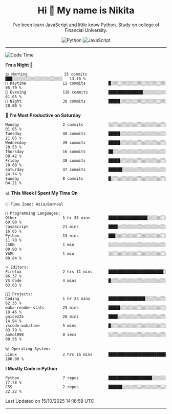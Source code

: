 <h1 align="center">Hi 👋 My name is Nikita</h1>

<p align="center"> I've been learn JavaScript and little know Python. Study on college of Financial University. </p>

<div align="center">

![Python](https://img.shields.io/badge/python-3670A0?style=for-the-badge&logo=python&logoColor=ffdd54)
![JavaScript](https://img.shields.io/badge/javascript-%23323330.svg?style=for-the-badge&logo=javascript&logoColor=%23F7DF1E)

</div>

------

<!--START_SECTION:waka-->
![Code Time](http://img.shields.io/badge/Code%20Time-54%20hrs%204%20mins-blue)

**I'm a Night 🦉** 

```text
🌞 Morning                25 commits          ███░░░░░░░░░░░░░░░░░░░░░░   13.16 % 
🌆 Daytime                11 commits          █░░░░░░░░░░░░░░░░░░░░░░░░   05.79 % 
🌃 Evening                116 commits         ███████████████░░░░░░░░░░   61.05 % 
🌙 Night                  38 commits          █████░░░░░░░░░░░░░░░░░░░░   20.00 % 
```
📅 **I'm Most Productive on Saturday** 

```text
Monday                   2 commits           ░░░░░░░░░░░░░░░░░░░░░░░░░   01.05 % 
Tuesday                  40 commits          █████░░░░░░░░░░░░░░░░░░░░   21.05 % 
Wednesday                39 commits          █████░░░░░░░░░░░░░░░░░░░░   20.53 % 
Thursday                 16 commits          ██░░░░░░░░░░░░░░░░░░░░░░░   08.42 % 
Friday                   38 commits          █████░░░░░░░░░░░░░░░░░░░░   20.00 % 
Saturday                 47 commits          ██████░░░░░░░░░░░░░░░░░░░   24.74 % 
Sunday                   8 commits           █░░░░░░░░░░░░░░░░░░░░░░░░   04.21 % 
```


📊 **This Week I Spent My Time On** 

```text
🕑︎ Time Zone: Asia/Barnaul

💬 Programming Languages: 
Other                    1 hr 35 mins        █████████████████░░░░░░░░   69.90 % 
JavaScript               21 mins             ████░░░░░░░░░░░░░░░░░░░░░   16.05 % 
Python                   15 mins             ███░░░░░░░░░░░░░░░░░░░░░░   11.70 % 
JSON                     1 min               ░░░░░░░░░░░░░░░░░░░░░░░░░   00.90 % 
YAML                     1 min               ░░░░░░░░░░░░░░░░░░░░░░░░░   00.84 % 

🔥 Editors: 
Firefox                  2 hrs 11 mins       ████████████████████████░   96.37 % 
VS Code                  4 mins              █░░░░░░░░░░░░░░░░░░░░░░░░   03.63 % 

🐱‍💻 Projects: 
Coding                   1 hr 25 mins        ████████████████░░░░░░░░░   62.35 % 
waka-readme-stats        25 mins             █████░░░░░░░░░░░░░░░░░░░░   18.46 % 
gnice225                 20 mins             ████░░░░░░░░░░░░░░░░░░░░░   14.94 % 
vscode-wakatime          5 mins              █░░░░░░░░░░░░░░░░░░░░░░░░   03.70 % 
anmol098                 0 secs              ░░░░░░░░░░░░░░░░░░░░░░░░░   00.56 % 

💻 Operating System: 
Linux                    2 hrs 16 mins       █████████████████████████   100.00 % 
```

**I Mostly Code in Python** 

```text
Python                   7 repos             ███████████████████░░░░░░   77.78 % 
CSS                      2 repos             ██████░░░░░░░░░░░░░░░░░░░   22.22 % 
```




 Last Updated on 15/10/2025 14:16:59 UTC
<!--END_SECTION:waka-->
------
